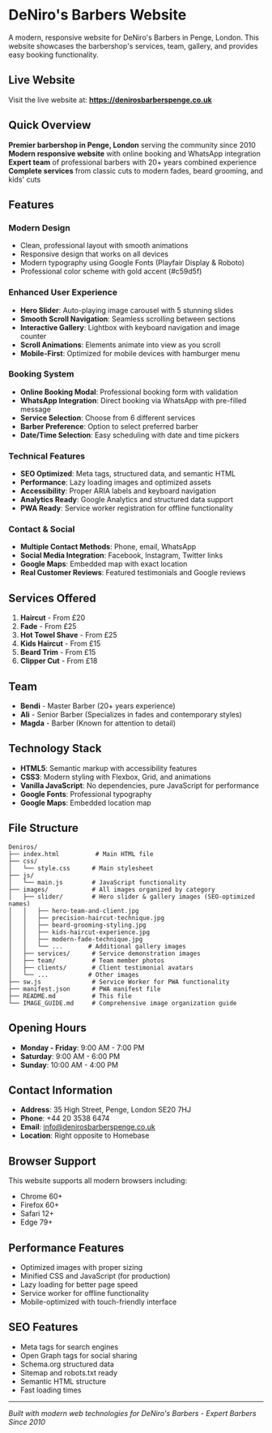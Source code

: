 # DeNiro's Barbers Website

A modern, responsive website for DeNiro's Barbers in Penge, London. This website showcases the barbershop's services, team, gallery, and provides easy booking functionality.


## Live Website
Visit the live website at: **https://denirosbarberspenge.co.uk**

## Quick Overview

**Premier barbershop in Penge, London** serving the community since 2010
**Modern responsive website** with online booking and WhatsApp integration
**Expert team** of professional barbers with 20+ years combined experience
**Complete services** from classic cuts to modern fades, beard grooming, and kids' cuts

## Features

### Modern Design
- Clean, professional layout with smooth animations
- Responsive design that works on all devices
- Modern typography using Google Fonts (Playfair Display & Roboto)
- Professional color scheme with gold accent (#c59d5f)

### Enhanced User Experience
- **Hero Slider**: Auto-playing image carousel with 5 stunning slides
- **Smooth Scroll Navigation**: Seamless scrolling between sections
- **Interactive Gallery**: Lightbox with keyboard navigation and image counter
- **Scroll Animations**: Elements animate into view as you scroll
- **Mobile-First**: Optimized for mobile devices with hamburger menu

### Booking System
- **Online Booking Modal**: Professional booking form with validation
- **WhatsApp Integration**: Direct booking via WhatsApp with pre-filled message
- **Service Selection**: Choose from 6 different services
- **Barber Preference**: Option to select preferred barber
- **Date/Time Selection**: Easy scheduling with date and time pickers

### Technical Features
- **SEO Optimized**: Meta tags, structured data, and semantic HTML
- **Performance**: Lazy loading images and optimized assets
- **Accessibility**: Proper ARIA labels and keyboard navigation
- **Analytics Ready**: Google Analytics and structured data support
- **PWA Ready**: Service worker registration for offline functionality

### Contact & Social
- **Multiple Contact Methods**: Phone, email, WhatsApp
- **Social Media Integration**: Facebook, Instagram, Twitter links
- **Google Maps**: Embedded map with exact location
- **Real Customer Reviews**: Featured testimonials and Google reviews

## Services Offered

1. **Haircut** - From £20
2. **Fade** - From £25
3. **Hot Towel Shave** - From £25
4. **Kids Haircut** - From £15
5. **Beard Trim** - From £15
6. **Clipper Cut** - From £18

## Team

- **Bendi** - Master Barber (20+ years experience)
- **Ali** - Senior Barber (Specializes in fades and contemporary styles)
- **Magda** - Barber (Known for attention to detail)

## Technology Stack

- **HTML5**: Semantic markup with accessibility features
- **CSS3**: Modern styling with Flexbox, Grid, and animations
- **Vanilla JavaScript**: No dependencies, pure JavaScript for performance
- **Google Fonts**: Professional typography
- **Google Maps**: Embedded location map

## File Structure

```
Deniros/
├── index.html          # Main HTML file
├── css/
│   └── style.css      # Main stylesheet
├── js/
│   └── main.js        # JavaScript functionality
├── images/            # All images organized by category
│   ├── slider/        # Hero slider & gallery images (SEO-optimized names)
│   │   ├── hero-team-and-client.jpg
│   │   ├── precision-haircut-technique.jpg
│   │   ├── beard-grooming-styling.jpg
│   │   ├── kids-haircut-experience.jpg
│   │   ├── modern-fade-technique.jpg
│   │   └── ...       # Additional gallery images
│   ├── services/      # Service demonstration images
│   ├── team/          # Team member photos
│   ├── clients/       # Client testimonial avatars
│   └── ...           # Other images
├── sw.js              # Service Worker for PWA functionality
├── manifest.json      # PWA manifest file
├── README.md          # This file
└── IMAGE_GUIDE.md     # Comprehensive image organization guide
```

## Opening Hours

- **Monday - Friday**: 9:00 AM - 7:00 PM
- **Saturday**: 9:00 AM - 6:00 PM
- **Sunday**: 10:00 AM - 4:00 PM

## Contact Information

- **Address**: 35 High Street, Penge, London SE20 7HJ
- **Phone**: +44 20 3538 6474
- **Email**: info@denirosbarberspenge.co.uk
- **Location**: Right opposite to Homebase

## Browser Support

This website supports all modern browsers including:
- Chrome 60+
- Firefox 60+
- Safari 12+
- Edge 79+

## Performance Features

- Optimized images with proper sizing
- Minified CSS and JavaScript (for production)
- Lazy loading for better page speed
- Service worker for offline functionality
- Mobile-optimized with touch-friendly interface

## SEO Features

- Meta tags for search engines
- Open Graph tags for social sharing
- Schema.org structured data
- Sitemap and robots.txt ready
- Semantic HTML structure
- Fast loading times

---

*Built with modern web technologies for DeNiro's Barbers - Expert Barbers Since 2010*
